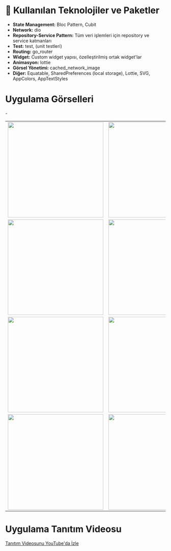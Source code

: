 # 🚀 Kullanılan Teknolojiler ve Paketler

- **State Management:** Bloc Pattern, Cubit
- **Network:** dio
- **Repository-Service Pattern:** Tüm veri işlemleri için repository ve service katmanları
- **Test:** test,  (unit testleri)
- **Routing:** go_router
- **Widget:** Custom widget yapısı, özelleştirilmiş ortak widget'lar
- **Animasyon:** lottie
- **Görsel Yönetimi:** cached_network_image
- **Diğer:** Equatable, SharedPreferences (local storage), Lottie, SVG, AppColors, AppTextStyles

# Uygulama Görselleri

<table>
   <tr>
      <td><img src="screenshots/ss_splash.png" width="300"/></td>
      <td><img src="screenshots/ss_login.png" width="300"/></td>
      <td><img src="screenshots/ss_register.png" width="300"/></td>
   </tr>
   <tr>
      <td><img src="screenshots/ss_home_1.png" width="300"/></td>
      <td><img src="screenshots/ss_home.png" width="300"/></td>
      <td><img src="screenshots/ss_profile.png" width="300"/></td>
   </tr>
   <tr>
      <td><img src="screenshots/ss_offer.png" width="300"/></td>
      <td><img src="screenshots/ss_offer_1.png" width="300"/></td>
      <td><img src="screenshots/ss_offer_2.png" width="300"/></td>
   </tr>
     <tr>
      <td><img src="screenshots/ss_upload_photo_1.png" width="300"/></td>
      <td><img src="screenshots/ss_upload_photo.png" width="300"/></td>
-   </tr>
</table>


# Uygulama Tanıtım Videosu

[Tanıtım Videosunu YouTube'da İzle](https://youtube.com/shorts/jNN9LG2Y5eg)



